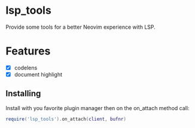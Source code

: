 # lsp_tools

Provide some tools for a better Neovim experience with LSP.

# Features

- [x] codelens
- [x] document highlight

## Installing

Install with you favorite plugin manager then on the on_attach method call:

```lua
require('lsp_tools').on_attach(client, bufnr)
```

